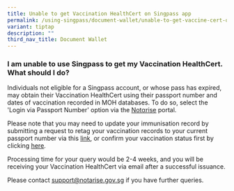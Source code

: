 ```yaml
---
title: Unable to get Vaccination HealthCert on Singpass app
permalink: /using-singpass/document-wallet/unable-to-get-vaccine-cert-on-singpass-app/
variant: tiptap
description: ""
third_nav_title: Document Wallet
---
```

<h3>I am unable to use Singpass to get my Vaccination HealthCert. What should I do?</h3>
<p>Individuals not eligible for a Singpass account, or whose pass has expired,
may obtain their Vaccination HealthCert using their passport number and
dates of vaccination recorded in MOH databases. To do so, select the 'Login
via Passport Number' option via the&nbsp;<a href="http://notarise.gov.sg/" rel="noopener" target="_blank"><u>Notαrise</u></a>&nbsp;portal.</p>
<p>Please note that you may need to update your immunisation record by submitting
a request to retag your vaccination records to your current passport number
via this <a href="https://go.gov.sg/health-cert-query" rel="noopener" target="_blank"><u>link</u></a>,
or confirm your vaccination status first by clicking <a href="https://go.gov.sg/vax-status-query" rel="noopener" target="_blank"><u>here</u></a>.</p>
<p>Processing time for your query would be 2-4 weeks, and you will be receiving
your Vaccination HealthCert via email after a successful issuance.</p>
<p>Please contact&nbsp;<a href="http://notarise.gov.sg/" rel="noopener noreferrer nofollow" target="_blank"><u>support@notarise.gov.sg</u></a>&nbsp;if
you have further queries.</p>